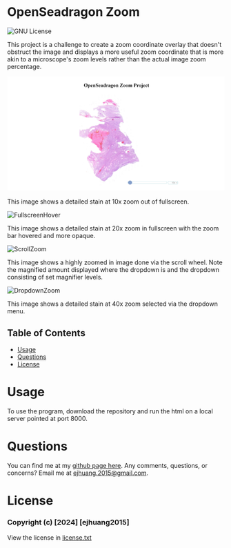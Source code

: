 # OpenSeadragon Zoom
![GNU License](https://img.shields.io/badge/License-GNU-blue)

This project is a challenge to create a zoom coordinate overlay that doesn't obstruct the image and displays a more useful zoom coordinate that is more akin to a microscope's zoom levels rather than the actual image zoom percentage.

![NoFullscreen](./public/images/10xZoom_no_fullscreen.png)

This image shows a detailed stain at 10x zoom out of fullscreen.

![FullscreenHover](./public/images/20xZoom.png)

This image shows a detailed stain at 20x zoom in fullscreen with the zoom bar hovered and more opaque.

![ScrollZoom](./public/images/ScrollZoom.png)

This image shows a highly zoomed in image done via the scroll wheel. Note the magnified amount displayed where the dropdown is and the dropdown consisting of set magnifier levels.

![DropdownZoom](./public/images/40xZoom_no_hover.png)

This image shows a detailed stain at 40x zoom selected via the dropdown menu.

## Table of Contents
* [Usage](#usage)
* [Questions](#questions)
* [License](#license)

# Usage
To use the program, download the repository and run the html on a local server pointed at port 8000.

# Questions
You can find me at my [github page here](https://github.com/ejhuang2015).
Any comments, questions, or concerns? Email me  at ejhuang.2015@gmail.com.

# License
### Copyright (c) [2024] [ejhuang2015]
View the license in [license.txt](./license.txt)

